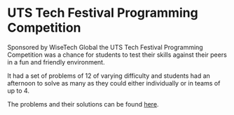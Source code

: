 # UTS Tech Festival Programming Competition

Sponsored by WiseTech Global the UTS Tech Festival Programming Competition was a chance for students to test their skills against their peers in a fun and friendly environment.

It had a set of problems of 12 of varying difficulty and students had an afternoon to solve as many as they could either individually or in teams of up to 4.

The problems and their solutions can be found [here](https://github.com/progsoc/ProgComp2023).